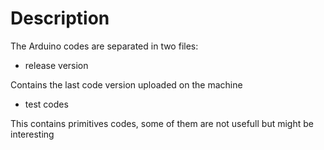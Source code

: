 # Description
The Arduino codes are separated in two files:
- release version

Contains the last code version uploaded on the machine
- test codes

This contains primitives codes, some of them are not usefull but might be interesting
